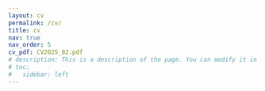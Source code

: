 ```yaml
---
layout: cv
permalink: /cv/
title: cv
nav: true
nav_order: 5
cv_pdf: CV2025_02.pdf
# description: This is a description of the page. You can modify it in '_pages/cv.md'. You can also change or remove the top pdf download button.
# toc:
#   sidebar: left
---
```

